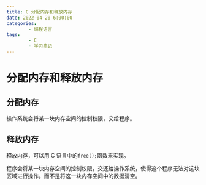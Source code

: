 ```yaml
---
title: C 分配内存和释放内存
date: 2022-04-20 6:00:00
categories:
        - 编程语言
tags:
        - C
        - 学习笔记
---
```


# 分配内存和释放内存

## 分配内存

操作系统会将某一块内存空间的控制权限，交给程序。

## 释放内存

释放内存，可以用 C 语言中的`free();`函数来实现。

程序会将某一块内存空间的控制权限，交还给操作系统，使得这个程序无法对这块区域进行操作。而不是将这一块内存空间中的数据清空。
